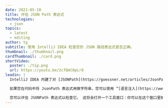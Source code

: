 ```yaml
---
date: 2021-05-10
title: 评估 JSON Path 表达式
technologies:
  - json
topics:
  - latest
  - editing
author: tg
subtitle: 使用 IntelliJ IDEA 检查您的 JSON 路径表达式是否正确。
thumbnail: ./thumbnail.png
cardThumbnail: ./card.png
shortVideo:
  poster: ./tip.png
  url: https://youtu.be/2cfQmC0pLr8
leadin: |
  IntelliJ IDEA 内建了对 [JSONPath](https://goessner.net/articles/JsonPath/) 表达式的支持。 您可以使用编辑 -> 查找 -> “评估 JSONPath 表达式” 打开一个窗口来评估 JSONPath 表达式。 如果一个 JSON 文件是打开的，它将使用此文件来评估该表达式。

  如果您在代码中将 JsonPath 表达式用做字符串，您可以使用 “[语言注入](https://www.jetbrains.com/help/idea/using-language-injections.html)”，来指明这是 JSONPath 表达式。 您将可在此字符串中获得代码格式化和补全。

  您可以评估 JSONPath 表达式以检查它。 这将会打开一个工具窗口：你可以在这个窗口里输入 JSON 代码段，试试表达式是否能找到预期的路径。
---
```



